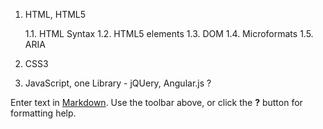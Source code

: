 
1. HTML, HTML5

	1.1. HTML Syntax
    1.2. HTML5 elements
    1.3. DOM
    1.4. Microformats
    1.5. ARIA

2. CSS3
4. JavaScript, one Library - jQUery, Angular.js ?




Enter text in [Markdown](http://daringfireball.net/projects/markdown/). Use the toolbar above, or click the **?** button for formatting help.
